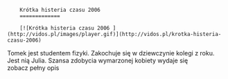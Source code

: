 
        Krótka histeria czasu 2006 
        =============
        
        [![Krótka histeria czasu 2006 ](http://vidos.pl/images/player.gif)](http://vidos.pl/krotka-histeria-czasu-2006)
        
        
 Tomek jest studentem fizyki. Zakochuje się w dziewczynie kolegi z roku. Jest nią Julia. Szansa zdobycia wymarzonej kobiety wydaje się zobacz pełny opis
    